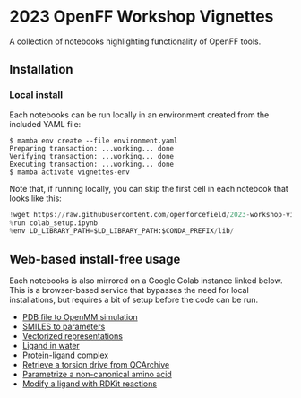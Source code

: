 # 2023 OpenFF Workshop Vignettes

A collection of notebooks highlighting functionality of OpenFF tools.

## Installation

### Local install

Each notebooks can be run locally in an environment created from the included YAML file:

```shell
$ mamba env create --file environment.yaml
Preparing transaction: ...working... done
Verifying transaction: ...working... done
Executing transaction: ...working... done
$ mamba activate vignettes-env
```

Note that, if running locally, you can skip the first cell in each notebook that looks like this:

```python
!wget https://raw.githubusercontent.com/openforcefield/2023-workshop-vignettes/main/colab_setup.ipynb
%run colab_setup.ipynb
%env LD_LIBRARY_PATH=$LD_LIBRARY_PATH:$CONDA_PREFIX/lib/
```

## Web-based install-free usage

Each notebooks is also mirrored on a Google Colab instance linked below. This is a browser-based service that bypasses the need for local installations, but requires a bit of setup before the code can be run.

* [PDB file to OpenMM simulation](https://colab.research.google.com/github/openforcefield/2023-workshop-vignettes/blob/main/G-PDB-to-simulation.ipynb)
* [SMILES to parameters](https://colab.research.google.com/github/openforcefield/2023-workshop-vignettes/blob/main/G-SMILES-to-parameters.ipynb)
* [Vectorized representations](https://colab.research.google.com/github/openforcefield/2023-workshop-vignettes/blob/main/G-vectorized-representations.ipynb)
* [Ligand in water](https://colab.research.google.com/github/openforcefield/2023-workshop-vignettes/blob/main/G-ligand-in-water.ipynb)
* [Protein-ligand complex](https://colab.research.google.com/github/openforcefield/2023-workshop-vignettes/blob/main/G-protein-ligand.ipynb)
* [Retrieve a torsion drive from QCArchive](https://colab.research.google.com/github/openforcefield/2023-workshop-vignettes/blob/main/G-vectorized-representations.ipynb)
* [Parametrize a non-canonical amino acid](https://colab.research.google.com/github/openforcefield/2023-workshop-vignettes/blob/main/R-custom_substructures_and_nagl.ipynb)
* [Modify a ligand with RDKit reactions](https://colab.research.google.com/github/openforcefield/2023-workshop-vignettes/blob/main/G-rdkit-ligand-modification.ipynb)
